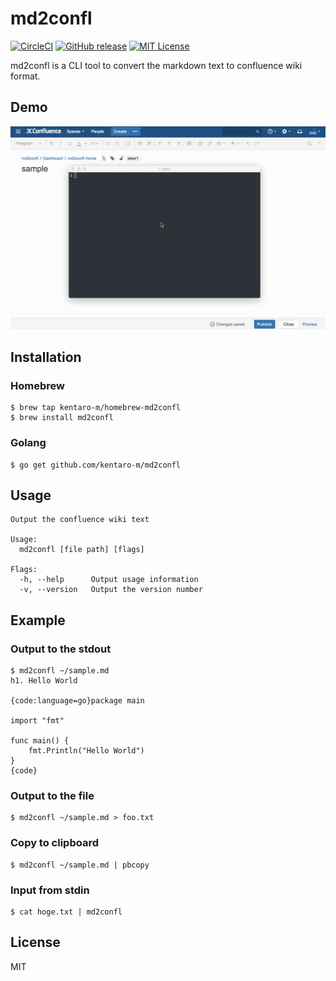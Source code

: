 # md2confl
[![CircleCI](https://circleci.com/gh/kentaro-m/md2confl/tree/master.svg?style=shield)](https://circleci.com/gh/kentaro-m/md2confl/tree/master)
[![GitHub release](https://img.shields.io/github/release/kentaro-m/md2confl.svg)](https://github.com/kentaro-m/md2confl/releases)
[![MIT License](http://img.shields.io/badge/license-MIT-blue.svg?style=flat)](https://github.com/kentaro-m/md2confl/blob/master/LICENSE)

md2confl is a CLI tool to convert the markdown text to confluence wiki format.

## Demo
![](./demo.gif)

## Installation

### Homebrew
```
$ brew tap kentaro-m/homebrew-md2confl
$ brew install md2confl
```

### Golang
```
$ go get github.com/kentaro-m/md2confl
```

## Usage
```
Output the confluence wiki text

Usage:
  md2confl [file path] [flags]

Flags:
  -h, --help      Output usage information
  -v, --version   Output the version number
```

## Example

### Output to the stdout
```
$ md2confl ~/sample.md
h1. Hello World

{code:language=go}package main

import "fmt"

func main() {
	fmt.Println("Hello World")
}
{code}
```

### Output to the file
```
$ md2confl ~/sample.md > foo.txt
```

### Copy to clipboard
```
$ md2confl ~/sample.md | pbcopy
```

### Input from stdin
```
$ cat hoge.txt | md2confl
```

## License
MIT
